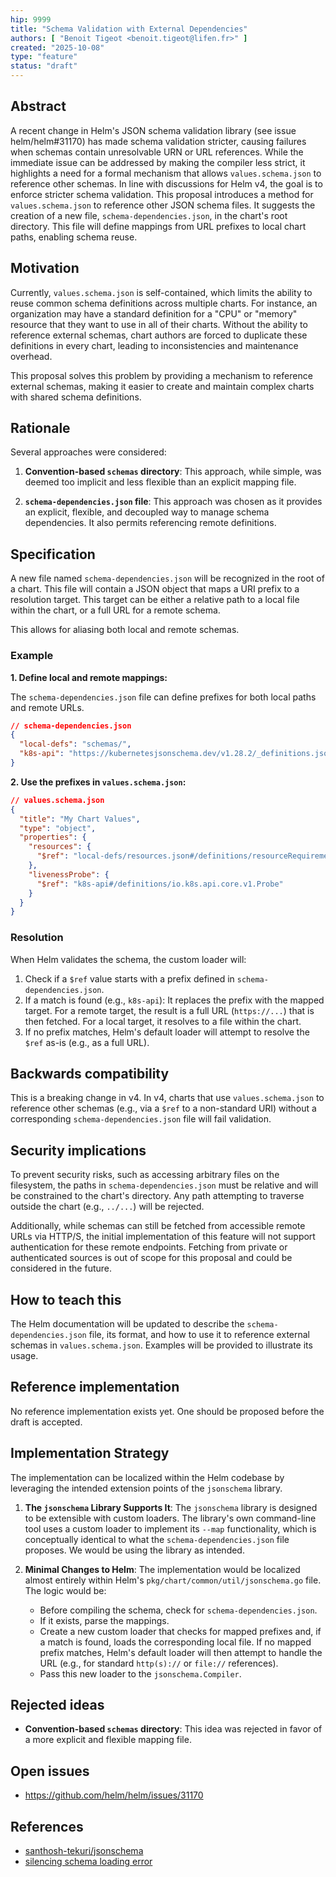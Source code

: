 ```yaml
---
hip: 9999
title: "Schema Validation with External Dependencies"
authors: [ "Benoit Tigeot <benoit.tigeot@lifen.fr>" ]
created: "2025-10-08"
type: "feature"
status: "draft"
---
```


## Abstract

A recent change in Helm's JSON schema validation library (see issue helm/helm#31170) has made schema validation stricter, causing failures when schemas contain unresolvable URN or URL references. While the immediate issue can be addressed by making the compiler less strict, it highlights a need for a formal mechanism that allows `values.schema.json` to reference other schemas. In line with discussions for Helm v4, the goal is to enforce stricter schema validation. This proposal introduces a method for `values.schema.json` to reference other JSON schema files. It suggests the creation of a new file, `schema-dependencies.json`, in the chart's root directory. This file will define mappings from URL prefixes to local chart paths, enabling schema reuse.

## Motivation

Currently, `values.schema.json` is self-contained, which limits the ability to reuse common schema definitions across multiple charts. For instance, an organization may have a standard definition for a "CPU" or "memory" resource that they want to use in all of their charts. Without the ability to reference external schemas, chart authors are forced to duplicate these definitions in every chart, leading to inconsistencies and maintenance overhead.

This proposal solves this problem by providing a mechanism to reference external schemas, making it easier to create and maintain complex charts with shared schema definitions.

## Rationale

Several approaches were considered:

1.  **Convention-based `schemas` directory**: This approach, while simple, was deemed too implicit and less flexible than an explicit mapping file.

2.  **`schema-dependencies.json` file**: This approach was chosen as it provides an explicit, flexible, and decoupled way to manage schema dependencies. It also permits referencing remote definitions.

## Specification

A new file named `schema-dependencies.json` will be recognized in the root of a chart. This file will contain a JSON object that maps a URI prefix to a resolution target. This target can be either a relative path to a local file within the chart, or a full URL for a remote schema.

This allows for aliasing both local and remote schemas.

### Example

**1. Define local and remote mappings:**

The `schema-dependencies.json` file can define prefixes for both local paths and remote URLs.

```json
// schema-dependencies.json
{
  "local-defs": "schemas/",
  "k8s-api": "https://kubernetesjsonschema.dev/v1.28.2/_definitions.json"
}
```

**2. Use the prefixes in `values.schema.json`:**

```json
// values.schema.json
{
  "title": "My Chart Values",
  "type": "object",
  "properties": {
    "resources": {
      "$ref": "local-defs/resources.json#/definitions/resourceRequirements"
    },
    "livenessProbe": {
      "$ref": "k8s-api#/definitions/io.k8s.api.core.v1.Probe"
    }
  }
}
```

### Resolution

When Helm validates the schema, the custom loader will:
1.  Check if a `$ref` value starts with a prefix defined in `schema-dependencies.json`.
2.  If a match is found (e.g., `k8s-api`): It replaces the prefix with the mapped target. For a remote target, the result is a full URL (`https://...`) that is then fetched. For a local target, it resolves to a file within the chart.
3.  If no prefix matches, Helm's default loader will attempt to resolve the `$ref` as-is (e.g., as a full URL).

## Backwards compatibility

This is a breaking change in v4. In v4, charts that use `values.schema.json` to reference other schemas (e.g., via a `$ref` to a non-standard URI) without a corresponding `schema-dependencies.json` file will fail validation.

## Security implications

To prevent security risks, such as accessing arbitrary files on the filesystem, the paths in `schema-dependencies.json` must be relative and will be constrained to the chart's directory. Any path attempting to traverse outside the chart (e.g., `../...`) will be rejected.

Additionally, while schemas can still be fetched from accessible remote URLs via HTTP/S, the initial implementation of this feature will not support authentication for these remote endpoints. Fetching from private or authenticated sources is out of scope for this proposal and could be considered in the future.

## How to teach this

The Helm documentation will be updated to describe the `schema-dependencies.json` file, its format, and how to use it to reference external schemas in `values.schema.json`. Examples will be provided to illustrate its usage.

## Reference implementation

No reference implementation exists yet. One should be proposed before the draft is accepted.

## Implementation Strategy

The implementation can be localized within the Helm codebase by leveraging the intended extension points of the `jsonschema` library.

1.  **The `jsonschema` Library Supports It**: The `jsonschema` library is designed to be extensible with custom loaders. The library's own command-line tool uses a custom loader to implement its `--map` functionality, which is conceptually identical to what the `schema-dependencies.json` file proposes. We would be using the library as intended.

2.  **Minimal Changes to Helm**: The implementation would be localized almost entirely within Helm's `pkg/chart/common/util/jsonschema.go` file. The logic would be:
    *   Before compiling the schema, check for `schema-dependencies.json`.
    *   If it exists, parse the mappings.
    *   Create a new custom loader that checks for mapped prefixes and, if a match is found, loads the corresponding local file. If no mapped prefix matches, Helm's default loader will then attempt to handle the URL (e.g., for standard `http(s)://` or `file://` references).
    *   Pass this new loader to the `jsonschema.Compiler`.

## Rejected ideas

- **Convention-based `schemas` directory**: This idea was rejected in favor of a more explicit and flexible mapping file.

## Open issues

- https://github.com/helm/helm/issues/31170

## References

- [santhosh-tekuri/jsonschema](https://github.com/santhosh-tekuri/jsonschema)
- [silencing schema loading error](https://github.com/helm/helm/pull/31240)
